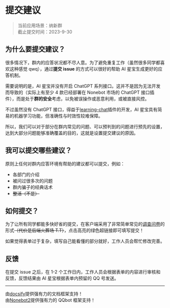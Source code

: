 # 提交建议

> 当前应用场景：纳新群<br>截止提交时间：2023-9-30

## 为什么要提交建议？

很多情况下，群内的应答状况都不尽人意。为了避免重复工作（虽然很多同学都喜欢这种感觉 qwq），通过**提交 issue** 的方式可以很好的帮助 AI 星宝生成更好的应答机制。

需要说明的是，AI 星宝并没有开启 ChatGPT 系列接口。这并不是因为无法开发而导致的（实际上有至少 4 款已经部署在 Nonebot 市场的 ChatGPT 接口插件），而是处于**群的安全**考虑，以免被误操作或恶意利用，或被直接风控。

不过虽然没有 ChatGPT 接口，得益于[learning-chat](https://github.com/CMHopeSunshine/nonebot-plugin-learning-chat)插件的开发，AI 星宝具有简易的机器学习功能，但准确性与时效性较难保障。

所以，我们可以对于部分在群内常见的问题、可以预判到的问题进行预先的设置，达到大部分问题能够准确覆盖的目的，这就是设置提交建议的原因。

## 我可以提交哪些建议？

原则上任何对群内应答环境有帮助的建议都可以提交，例如：

- 各部门的介绍
- 被问过很多次的问题
- 群内骗子的经典话术
- ~~整活（不是）~~

## 如何提交？

为了让所有同学都能多快好省的提交，在客户端采用了非常简单常见的[调查问卷](http://m1j61szz975q9aam.mikecrm.com/JhbKRDD)的形式~~（代价是后端火葬场 T.T）~~，点击高亮的绿色超链接即可填写提交！

如果觉得表单过于复杂，填写自己能看懂的部分就好，工作人员会帮忙修改完善。

## 反馈

在提交 issue 之后，在 1-2 个工作日内，工作人员会根据表单的内容进行审核和反馈，反馈结果由 AI 星宝根据表单内预留的 QQ 号发送。

---

由[docsify](https://github.com/docsifyjs/docsify/)提供强有力的文档框架支持！<br>由[Nonebot2](https://github.com/nonebot/nonebot2)提供强有力的 QQbot 框架支持！
